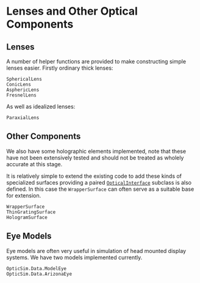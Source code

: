 # Lenses and Other Optical Components

## Lenses

A number of helper functions are provided to make constructing simple lenses easier.
Firstly ordinary thick lenses:

```@docs; canonical = false
SphericalLens
ConicLens
AsphericLens
FresnelLens
```

As well as idealized lenses:

```@docs; canonical = false
ParaxialLens
```

## Other Components

We also have some holographic elements implemented, note that these have not been extensively tested and should not be treated as wholely accurate at this stage.

It is relatively simple to extend the existing code to add these kinds of specialized surfaces providing a paired [`OpticalInterface`](@ref) subclass is also defined. In this case the `WrapperSurface` can often serve as a suitable base for extension.

```@docs; canonical = false
WrapperSurface
ThinGratingSurface
HologramSurface
```

## Eye Models

Eye models are often very useful in simulation of head mounted display systems. We have two models implemented currently.

```@docs; canonical = false
OpticSim.Data.ModelEye
OpticSim.Data.ArizonaEye
```
